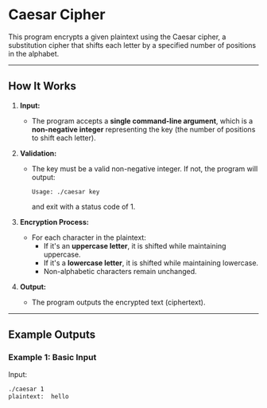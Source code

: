 # Caesar Cipher

This program encrypts a given plaintext using the Caesar cipher, a substitution cipher that shifts each letter by a specified number of positions in the alphabet.

---

## How It Works

1. **Input:**
   - The program accepts a **single command-line argument**, which is a **non-negative integer** representing the key (the number of positions to shift each letter).

2. **Validation:**
   - The key must be a valid non-negative integer. If not, the program will output:
     ```
     Usage: ./caesar key
     ```
     and exit with a status code of 1.

3. **Encryption Process:**
   - For each character in the plaintext:
     - If it's an **uppercase letter**, it is shifted while maintaining uppercase.
     - If it's a **lowercase letter**, it is shifted while maintaining lowercase.
     - Non-alphabetic characters remain unchanged.

4. **Output:**
   - The program outputs the encrypted text (ciphertext).

---

## Example Outputs

### Example 1: Basic Input
Input:
```bash
./caesar 1
plaintext:  hello
